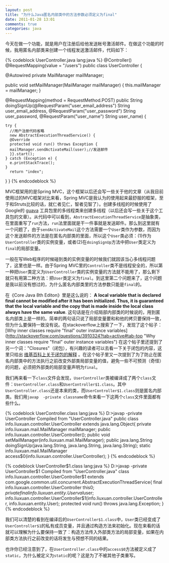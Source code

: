 ```yaml
---
layout: post
title: "为什么Java匿名内部类中的方法参数必须定义为final"
date: 2011-01-28 13:01
comments: true
categories: java 
---
```

今天在做一个功能，就是用户在注册后给他发送帐号激活邮件。在做这个功能的时候，我用匿名内部类来创建一个线程发送激活邮件，代码如下：

{% codeblock UserController.java lang:java %}
@Controller()
@RequestMapping(value = "/users")
public class UserController {

  @Autowired
  private MailManager mailManager;

  public void setMailManager(MailManager  mailManager) {
    this.mailManager = mailManager;
  }

  @RequestMapping(method = RequestMethod.POST)
  public String doingSignUp(@RequestParam("user_email_address") String user_email_address, @RequestParam("user_password") String user_password, @RequestParam("user_name") String user_name) {

    try {
      //用户注册代码省略
      new AbstractExecutionThreadService() {
      @Override
      protected void run() throws Exception {
      mailManager.sendActivateMail(user);//发送邮件
      }}.start();
    } catch (Exception e) {
      e.printStackTrace();
    }
      return "index";
  }
}
{% endcodeblock %}

<!--more-->

MVC框架用的是Spring  MVC，这个框架以后还会写一些关于他的文章（从我目前使用过的MVC框架对比来看，Spring  MVC是我认为的使用起来最舒服的框架，至于和Struts比较的话，就仁者见仁，智者见智了）。创建多线程的时候使用了Google的 [guava](http://code.google.com/p/guava-libraries/ "guava") 工具包里的多线程类来创建多线程（以后还会写一些关于这个工具包的文章）。从代码中可以看到，`AbstractExecutionThreadService`是抽象类，在里面重写了`run`方法，`run`法里面就是干一件事就是发送邮件。那么到这里就有一个问题了，由于`sendActivateMail`这个方法需要一个`User`类作为参数，而因为这个发送邮件的方法是在匿名内部类的里面，所以这个`User`类必须：(1)作为`UserController`类的实例变量，或者(2)在`doingSignUp`方法中把`User`类定义为`final`的局部变量。

一般在写Web程序的时候碰到类的实例变量的时候我们就因该当心多线程问题了，这里也是一样。由于Spring  MVC里的`Controller`类不是线程安全的，所以第一种把`User`类定义为`UserController`类的实例变量的方法就不能用了，那么剩下就只有用第二种方法：把`User`类定义为`final`。到这里第二个问题来了，这个问题是我以前没有想过的，为什么匿名内部类里的方法参数只能是`final`的。

在《Core Java 8th Editon》里是这么说的： **A local variable  that is declared final cannot be modified after it has been initialized. Thus,  it is guaranteed that the local variable and the copy that is made inside the  local class always have the same value**.  这句话是在介绍局部内部类的时候说的，用到匿名内部类上是一样的。简单的两句话只说了局部变量要和和他的拷贝要保持一致，但为什么要保持一致没有说。在stackoverflow上搜索了一下，发现了这个帖子： [Why inner  classes require "final" outer instance variables](http://stackoverflow.com/questions/3910324?tab=active#tab-top "Why inner  classes require "final" outer instance variables") 在这个帖子里还提到了另一个词："Closures"（闭包），有兴趣的读者可以去看一下关于闭包的内容，这里只给出 [维基百科上关于闭包的解释](http://en.wikipedia.org/wiki/Closure_(computer_science) "维基百科上关于闭包的解释") 。在这个帖子里又一次提到了为了防止在匿名内部类中的方法执行之前改变外部类局部变量的值，避免一些不可预测（奇怪）的问题，必须把外部类的局部变量声明为`final`。

我们再来看一下`class`文件会发现，`UserController`类被编译成了两个`class`文件：`UserController.class`和`UserController$1.class`。其中`UserController.class`还是本来的类，而`UserController$1.class`则是匿名内部类。我们用`javap  -private classname`命令来看一下这两个`class`文件里面都有些什么。

{% codeblock UserController.class lang:java %}
D:\>javap -private UserController
Compiled from "UserController.java"
public class info.liuxuan.controller.UserController extends java.lang.Object{
private info.liuxuan.mail.MailManager mailManager;
public info.liuxuan.controller.UserController();
public void setMailManager(info.liuxuan.mail.MailManager);
public java.lang.String doingSignUp(java.lang.String, java.lang.String, java.lang.String);
static info.liuxuan.mail.MailManager access$0(info.liuxuan.controller.UserController);
}
{% endcodeblock %}

{% codeblock UserController$1.class lang:java %}
D:\>javap -private UserController$1
Compiled from "UserController.java"
class info.liuxuan.controller.UserController$1 extends com.google.common.util.concurrent.AbstractExecutionThreadService{
final info.liuxuan.controller.UserController this$0;
private final info.liuxuan.entity.User val$user;
info.liuxuan.controller.UserController$1(info.liuxuan.controller.UserController,  info.liuxuan.entity.User);
protected void run() throws java.lang.Exception;
}
{% endcodeblock %}

我们可以清楚的看到在编译后的`UserController$1.class`中，`User`类已经变成了`UserController$1`的私有成员变量，并且通过构造方法来初始化。现在来看的话就可以理解为什么要保持一致了：构造方法传入外部类方法的局部变量，如果在内部类方法执行之前改变的话将发生与预想不同的结果。

也许你已经注意到了，在`UserController.class`中的`access$0`方法被定义成了`static`，为什么被定义为`static`的呢？这是为了不被其他子类重写。

